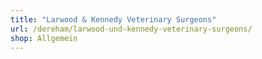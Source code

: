 ```yaml
---
title: "Larwood & Kennedy Veterinary Surgeons"
url: /dereham/larwood-und-kennedy-veterinary-surgeons/
shop: Allgemein
---
```

